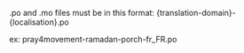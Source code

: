 .po and .mo files must be in this format:
{translation-domain}-{localisation}.po

ex:
pray4movement-ramadan-porch-fr_FR.po
